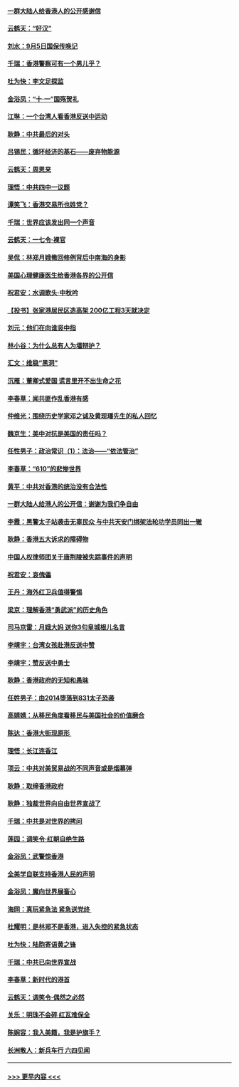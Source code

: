 #### [一群大陆人给香港人的公开感谢信](../pages/nsc993/n11514797.md?t=09130100) 
#### [云鹤天：“好汉”](../pages/nsc993/n11513536.md?t=09130100) 
#### [刘水：9月5日国保传唤记](../pages/nsc993/n11513460.md?t=09130100) 
#### [千瑞：香港警察可有一个男儿乎？](../pages/nsc993/n11513109.md?t=09130100) 
#### [吐为快：李文足探监](../pages/nsc993/n11509622.md?t=09130100) 
#### [金浴凤：“十‧一”国殇贺礼](../pages/nsc993/n11509593.md?t=09130100) 
#### [江琳：一个台湾人看香港反送中运动](../pages/nsc993/n11509211.md?t=09130100) 
#### [耿静：中共最后的对头](../pages/nsc993/n11508308.md?t=09130100) 
#### [吕锡民：循环经济的基石——废弃物能源](../pages/nsc993/n11508212.md?t=09130100) 
#### [云鹤天：周恩来](../pages/nsc993/n11508055.md?t=09130100) 
#### [理悟：中共四中一议题](../pages/nsc993/n11507782.md?t=09130100) 
#### [谭笑飞：香港交易所也姓党？](../pages/nsc993/n11507753.md?t=09130100) 
#### [千瑞：世界应该发出同一个声音](../pages/nsc993/n11507290.md?t=09130100) 
#### [云鹤天：一七令‧裸官](../pages/nsc993/n11507177.md?t=09130100) 
#### [吴侃：林郑月娥撤回修例背后中南海的身影](../pages/nsc993/n11506876.md?t=09130100) 
#### [美国心理健康医生给香港各界的公开信](../pages/nsc993/n11506809.md?t=09130100) 
#### [祝君安：水调歌头‧中秋吟](../pages/nsc993/n11506758.md?t=09130100) 
#### [【投书】张家港居民区造高架 200亿工程3天就决定](../pages/nsc993/n11506682.md?t=09130100) 
#### [刘元：他们在向谁竖中指](../pages/nsc993/n11505384.md?t=09130100) 
#### [林小谷：为什么总有人为墙辩护？](../pages/nsc993/n11505226.md?t=09130100) 
#### [汇文：维稳“黑洞”](../pages/nsc993/n11504347.md?t=09130100) 
#### [沉雁：董卿式爱国 谎言里开不出生命之花](../pages/nsc993/n11503215.md?t=09130100) 
#### [李春草：闻共匪作乱香港有感](../pages/nsc993/n11503072.md?t=09130100) 
#### [仲维光：围绕历史学家邓之诚及黄现璠先生的私人回忆](../pages/nsc993/n11501330.md?t=09130100) 
#### [魏京生：美中对抗是美国的责任吗？](../pages/nsc993/n11500723.md?t=09130100) 
#### [任性男子：政治常识（1）：法治——“依法管治”](../pages/nsc993/n11500791.md?t=09130100) 
#### [李春草：“610”的悲惨世界](../pages/nsc993/n11501141.md?t=09130100) 
#### [黄平：中共对香港的统治没有合法性](../pages/nsc993/n11499473.md?t=09130100) 
#### [一群大陆人给港人的公开信：谢谢为我们争自由](../pages/nsc993/n11500402.md?t=09130100) 
#### [李霞：黑警太子站袭击无辜民众 与中共天安门绑架法轮功学员同出一辙](../pages/nsc993/n11499805.md?t=09130100) 
#### [耿静：香港五大诉求的障碍物](../pages/nsc993/n11497578.md?t=09130100) 
#### [中国人权律师团关于唐荆陵被失踪事件的声明](../pages/nsc993/n11500014.md?t=09130100) 
#### [祝君安：哀傀儡](../pages/nsc993/n11499776.md?t=09130100) 
#### [王丹：海外红卫兵值得警惕](../pages/nsc993/n11498138.md?t=09130100) 
#### [梁京：理解香港“勇武派”的历史角色](../pages/nsc993/n11498006.md?t=09130100) 
#### [司马京雷：月娥大妈  送你3句皇城根儿名言](../pages/nsc993/n11497885.md?t=09130100) 
#### [李靖宇：台湾女孩赴港反送中赞](../pages/nsc993/n11497721.md?t=09130100) 
#### [李靖宇：赞反送中勇士](../pages/nsc993/n11497452.md?t=09130100) 
#### [耿静：香港政府的无知和愚昧](../pages/nsc993/n11494238.md?t=09130100) 
#### [任姓男子：由2014堕落到831太子恐袭](../pages/nsc993/n11496683.md?t=09130100) 
#### [高婧婧：从移民角度看移民与美国社会的价值磨合](../pages/nsc993/n11495757.md?t=09130100) 
#### [陈达：香港大街现原形 ](../pages/nsc993/n11495441.md?t=09130100) 
#### [理悟：长江连香江](../pages/nsc993/n11495377.md?t=09130100) 
#### [项云：中共对美贸易战的不同声音或是烟幕弹](../pages/nsc993/n11494929.md?t=09130100) 
#### [耿静：取缔香港政府](../pages/nsc993/n11494218.md?t=09130100) 
#### [耿静：独裁世界向自由世界宣战了](../pages/nsc993/n11494190.md?t=09130100) 
#### [千瑞：中共是对世界的拷问](../pages/nsc993/n11493021.md?t=09130100) 
#### [莲园：调笑令‧红朝自绝生路](../pages/nsc993/n11493011.md?t=09130100) 
#### [金浴凤：武警惊香港](../pages/nsc993/n11492994.md?t=09130100) 
#### [全美学自联支持香港人民的声明](../pages/nsc993/n11492630.md?t=09130100) 
#### [金浴凤：魔向世界展畜心](../pages/nsc993/n11492599.md?t=09130100) 
#### [海网：真玩紧急法 紧急送党终 ](../pages/nsc993/n11492535.md?t=09130100) 
#### [杜耀明：是林郑不是香港，进入失控的紧急状态](../pages/nsc993/n11491420.md?t=09130100) 
#### [吐为快：陆胞寄语黄之锋](../pages/nsc993/n11491117.md?t=09130100) 
#### [千瑞：中共已向世界宣战](../pages/nsc993/n11490123.md?t=09130100) 
#### [李春草：新时代的港首](../pages/nsc993/n11489864.md?t=09130100) 
#### [云鹤天：调笑令·偶然之必然](../pages/nsc993/n11489701.md?t=09130100) 
#### [关乐：明珠不会碎 红瓦难保全](../pages/nsc993/n11489647.md?t=09130100) 
#### [陈婉容：我入美籍，我是护旗手？](../pages/nsc993/n11487908.md?t=09130100) 
#### [长洲散人：新兵车行 六四见闻](../pages/nsc993/n11487729.md?t=09130100) 

----
#### [ >>> 更早内容 <<< ](../indexes/nsc993-earlier.md)
